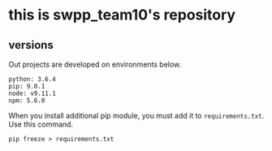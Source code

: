 # this is swpp_team10's repository

## versions
Out projects are developed on environments below.
```
python: 3.6.4
pip: 9.0.1
node: v9.11.1
npm: 5.6.0
```

When you install additional pip module, you must add it to `requirements.txt`. Use this command.

`pip freeze > requirements.txt`

